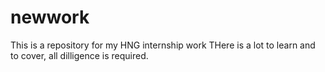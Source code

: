 # newwork
This is a repository for my HNG internship work
THere is a lot to learn and to cover, all dilligence is required.
